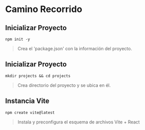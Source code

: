 # Camino Recorrido

Inicializar Proyecto
-

    npm init -y
 >Crea el 'package.json' con la información del proyecto.

 Inicializar Proyecto
 -

    mkdir projects && cd projects
 >Crea directorio del proyecto y se ubica en él.

Instancia Vite
-
	npm create vite@latest
>Instala y preconfigura el esquema de archivos Vite + React


